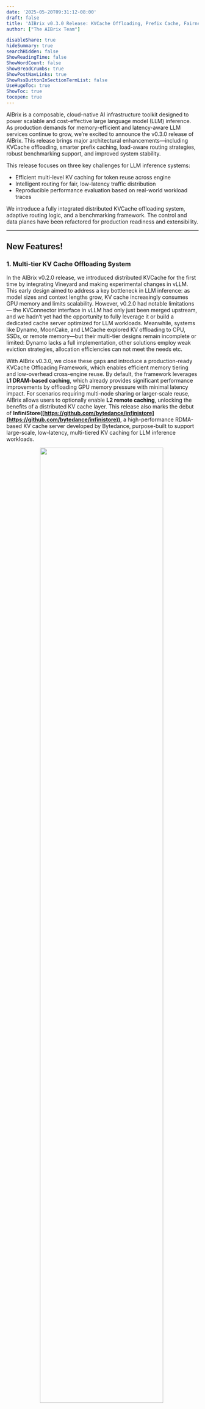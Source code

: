 ```yaml
---
date: '2025-05-20T09:31:12-08:00'
draft: false
title: 'AIBrix v0.3.0 Release: KVCache Offloading, Prefix Cache, Fairness Routing, and Benchmarking Tools'
author: ["The AIBrix Team"]

disableShare: true
hideSummary: true
searchHidden: false
ShowReadingTime: false
ShowWordCount: false
ShowBreadCrumbs: true
ShowPostNavLinks: true
ShowRssButtonInSectionTermList: false
UseHugoToc: true
ShowToc: true
tocopen: true
---
```


AIBrix is a composable, cloud-native AI infrastructure toolkit designed to power scalable and cost-effective large language model (LLM) inference. As production demands for memory-efficient and latency-aware LLM services continue to grow, we’re excited to announce the v0.3.0 release of AIBrix. This release brings major architectural enhancements—including KVCache offloading, smarter prefix caching, load-aware routing strategies, robust benchmarking support, and improved system stability.

This release focuses on three key challenges for LLM inference systems:

* Efficient multi-level KV caching for token reuse across engine  
* Intelligent routing for fair, low-latency traffic distribution  
* Reproducible performance evaluation based on real-world workload traces

We introduce a fully integrated distributed KVCache offloading system, adaptive routing logic, and a benchmarking framework. The control and data planes have been refactored for production readiness and extensibility.

---

## New Features!

### 1. Multi-tier KV Cache Offloading System

In the AIBrix v0.2.0 release, we introduced distributed KVCache for the first time by integrating Vineyard and making experimental changes in vLLM. This early design aimed to address a key bottleneck in LLM inference: as model sizes and context lengths grow, KV cache increasingly consumes GPU memory and limits scalability. However, v0.2.0 had notable limitations — the KVConnector interface in vLLM had only just been merged upstream, and we hadn’t yet had the opportunity to fully leverage it or build a dedicated cache server optimized for LLM workloads. Meanwhile, systems like Dynamo, MoonCake, and LMCache explored KV offloading to CPU, SSDs, or remote memory—but their multi-tier designs remain incomplete or limited: Dynamo lacks a full implementation, other solutions employ weak eviction strategies, allocation efficiencies can not meet the needs etc.

With AIBrix v0.3.0, we close these gaps and introduce a production-ready KVCache Offloading Framework, which enables efficient memory tiering and low-overhead cross-engine reuse. By default, the framework leverages **L1 DRAM-based caching**, which already provides significant performance improvements by offloading GPU memory pressure with minimal latency impact. For scenarios requiring multi-node sharing or larger-scale reuse, AIBrix allows users to optionally enable **L2 remote caching**, unlocking the benefits of a distributed KV cache layer. This release also marks the debut of **InfiniStore([https://github.com/bytedance/infinistore](https://github.com/bytedance/infinistore))**, a high-performance RDMA-based KV cache server developed by Bytedance, purpose-built to support large-scale, low-latency, multi-tiered KV caching for LLM inference workloads.

<p align="center">
  <img src="/images/v0.3.0-release/aibrix-kvcache-offloading-framework.png" width="80%" style="display:inline-block; margin-right:1%" />
</p>


At the data plane, AIBrix integrates directly with vLLM through **AIBrix Offloading Connector**—a high-performance bridge designed to move data efficiently between GPU and CPU. This connector leverages optimized CUDA kernels to accelerate KV tensor transfers, minimizing overhead on critical inference paths. To scale beyond GPU memory limits, the offloading framework features a **multi-tiered cache manager** that dynamically distributes KV data across storage layers, including DRAM and RDMA-interconnected backends. This ensures large sessions and long prompts can be served without sacrificing batch size or latency. AIBrix KVCache Connector supports pluggable eviction strategies (e.g., LRU, S3FIFO) and flexible backends (e.g., **InfiniStore**) to adapt to different workload patterns and hardware environments.

Additionally, we’ve refactored the existing KVCache CRD to support new backends such as **InfiniStore**, enabling broader compatibility and deployment flexibility. AIBrix now leverages multiple cache servers organized via a **consistent hashing ring**, allowing inference engines to seamlessly communicate with distributed KV nodes. This, combined with a built-in cache placement module and coordination with the global cluster manager, enables **cross-engine KV reuse**—transforming previously isolated caches into a unified, shared KV infrastructure.

<p align="center">
  <img src="/images/v0.3.0-release/aibrix-distributed-kvcache.png" width="80%" style="display:inline-block; margin-right:1%" />
</p>

This architecture not only improves token reuse and system throughput but also reduces GPU memory pressure, making it easier to deploy large models reliably at scale. Here are some benchmarks we have done. Our benchmarks cover two scenarios: 

* Scenario-1 simulates the workload pattern of one of our internal production systems;  
* Scenario-2 simulates the workload pattern of a multi-turn conversation application. 


Configurations for workload generation and steps to reproduce these benchmarks will be released shortly in [AIBrix repository](https://github.com/vllm-project/aibrix/tree/main/benchmarks/scenarios/kvcache). For Scenario-1, we construct two workloads (i.e., Workload-1 and Workload-2) from the same workload profile derived from real-world usage patterns observed in our internal production systems. Both workloads maintain identical sharing characteristics but different scaling. All unique requests in Workload-1 can be fit in the GPU KV cache, while Workload-2 scales the unique request memory footprint to 8 times, simulating capacity-constrained use cases where cache contention is severe. Table 1 illustrates the performance results of all systems (Cache-X is another KVCache offloading system in the community) with Workload-1. Compared to other systems, AIBrix shows superior TTFT performance, particularly under increasing QPS. Both *AIBrix L1* and *AIBrix \+ InfiniStore* deliver **sub-second P99** TTFT across all load levels. For Workload-2, as shown in Table 2, *AIBrix \+ InfiniStore* continues to demonstrate orders of magnitude TTFT advantages across all load conditions because of InfiniStore's low-latency access and massive capacity.

**Figure 1:** Average Time to First Token (seconds) with Varied QPS - Workload-1

<p align="center">
  <img src="/images/v0.3.0-release/benchmark-kvcache-workload1.png" width="80%" style="display:inline-block; margin-right:1%" />
</p>


**Note:** The vLLM baseline is **EXCLUDED** from this chart because its performance is significantly worse than others’, making their curves difficult to distinguish at this scale.

<details>
<summary style="text-align:center;"><strong>Table 1: Click to expand TTFT Table for Workload-2</strong></summary>

<br>

|  | vLLM v0.8.5 Baseline |  | vLLM v0.8.5 Prefix Caching |  | vLLM \+ Cache-X V0 |  | vLLM \+ Cache-X V1 |  | vLLM \+ AIBrix L1 |  | vLLM \+ AIBrix \+ InfiniStore |  |
| :---- | :---- | :---- | :---- | :---- | :---- | :---- | :---- | :---- | :---- | :---- | :---- | :---- |
| QPS | Avg. | P99 | Avg. | P99 | Avg. | P99 | Avg. | P99 | Avg. | P99 | Avg. | P99 |
| 0.3 | 0.39 | 0.76 | 0.12 | 1.08 | 0.06 | 0.36 | 0.05 | 0.27 | 0.05 | 0.09 | 0.06 | 0.11 |
| 0.8 | 0.46 | 1.27 | 0.12 | 0.67 | 0.07 | 0.66 | 0.07 | 0.65 | 0.05 | 0.12 | 0.07 | 0.13 |
| 1.3 | 0.58 | 2.05 | 0.17 | 1.77 | 0.09 | 0.92 | 0.07 | 0.82 | 0.06 | 0.12 | 0.07 | 0.14 |
| 1.8 | 0.88 | 4.22 | 0.22 | 3.47 | 0.11 | 1.43 | 0.09 | 1.14 | 0.06 | 0.13 | 0.07 | 0.17 |
| 2.3 | 1.72 | 8.49 | 0.24 | 2.65 | 0.13 | 1.85 | 0.11 | 1.69 | 0.06 | 0.14 | 0.08 | 0.18 |
| 2.8 | 103.29 | 167.26 | 0.35 | 4.93 | 0.17 | 2.55 | 0.13 | 2.02 | 0.07 | 0.15 | 0.08 | 0.21 |
| 3.3 | 127.95 | 220.00 | 0.39 | 4.99 | 0.28 | 4.70 | 0.16 | 2.44 | 0.07 | 0.15 | 0.08 | 0.41 |
| 3.8 | 141.63 | 246.22 | 0.65 | 7.63 | 0.38 | 12.79 | 0.27 | 4.35 | 0.07 | 0.17 | 0.09 | 0.47 |
| 4.3 | 216.44 | 384.60 | 1.32 | 17.95 | 0.53 | 17.08 | 0.37 | 11.44 | 0.08 | 0.22 | 0.10 | 0.81 |

</details>

**Figure 2:** Average Time to First Token (seconds) with Varied QPS \- Workload-2

<p align="center">
  <img src="/images/v0.3.0-release/benchmark-kvcache-workload2.png" width="80%" style="display:inline-block; margin-right:1%" />
</p>


<details>
<summary style="text-align:center;"><strong>Table 2: Click to expand TTFT Table for Workload-2</strong></summary>

<br>

|  | vLLM v0.8.5 Baseline |  | vLLM v0.8.5 Prefix Caching |  | vLLM + Cache-X V0 |  | vLLM + Cache-X V1 |  | vLLM + AIBrix L1 |  | vLLM + AIBrix + InfiniStore |  |
| :---- | :---- | :---- | :---- | :---- | :---- | :---- | :---- | :---- | :---- | :---- | :---- | :---- |
| QPS | Avg. | P99 | Avg. | P99 | Avg. | P99 | Avg. | P99 | Avg. | P99 | Avg. | P99 |
| 0.3 | 0.41 | 1.01 | 0.21 | 0.59 | 0.35 | 1.06 | 0.32 | 0.85 | 0.33 | 1.04 | 0.09 | 0.61 |
| 0.8 | 0.59 | 4.75 | 0.28 | 1.21 | 0.50 | 3.22 | 0.39 | 1.50 | 0.42 | 1.77 | 0.08 | 0.47 |
| 1.3 | 0.94 | 19.02 | 0.43 | 8.00 | 0.83 | 16.02 | 0.58 | 8.73 | 0.67 | 14.92 | 0.09 | 1.89 |
| 1.8 | 1.98 | 28.02 | 0.78 | 16.08 | 1.34 | 21.79 | 0.87 | 14.44 | 1.05 | 19.11 | 0.12 | 2.65 |
| 2.3 | 7.44 | 43.67 | 1.36 | 23.28 | 2.28 | 30.33 | 1.53 | 22.75 | 2.80 | 37.70 | 0.17 | 3.70 |
| 2.8 | 119.90 | 235.08 | 2.94 | 32.64 | 8.06 | 43.87 | 4.11 | 30.02 | 4.70 | 45.29 | 0.21 | 4.13 |
| 3.3 | 230.34 | 406.14 | 30.29 | 53.43 | 94.53 | 183.23 | 68.92 | 135.68 | 10.87 | 44.85 | 0.33 | 5.02 |
| 3.8 | 275.73 | 429.01 | 112.45 | 210.21 | 177.45 | 332.48 | 152.06 | 295.40 | 73.13 | 116.05 | 0.42 | 9.85 |
| 4.3 | 296.89 | 429.40 | 169.14 | 279.82 | 219.18 | 361.50 | 197.74 | 304.80 | 140.62 | 238.98 | 0.58 | 16.20 |

</details>

For Scenario-2, we construct a workload (i.e., Workload-3) that theoretically consumes 8 times of GPU KV cache capacity to showcase the advantages of KV cache offloading for multi-turn conversation applications. As shown in Table 3, the performance comparison highlights several key insights. 1\) Cache-X V1 outperforms V0 due to its ability to overlap I/O and computation, reducing idle time (“bubble”) in the execution pipeline. 2\) When comparing AIBrix solutions with Cache-X, AIBrix L1 delivers performance on par with Cache-X V0, while AIBrix \+ InfiniStore, because of its larger capacity, achieves the lowest latencies across all QPS levels. AIBrix KVCache will support vLLM V1’s KV connector as well to further squeeze the bubble between I/O and computation in order to deliver more optimized effectiveness and efficiency.

**Figure 3:** Average Time to First Token (seconds) with Varied QPS - Workload-3

<p align="center">
  <img src="/images/v0.3.0-release/benchmark-kvcache-workload3.png" width="80%" style="display:inline-block; margin-right:1%" />
</p>

<details>
<summary style="text-align:center;"><strong>Table 3: Click to expand TTFT Table for Workload-3</strong></summary>

<br>

|  | vLLM v0.8.5 Baseline |  | vLLM v0.8.5 Prefix Caching |  | vLLM + Cache-X V0 |  | vLLM + Cache-X V1 |  | vLLM + AIBrix L1 |  | vLLM + AIBrix + InfiniStore |  |
| :---- | :---- | :---- | :---- | :---- | :---- | :---- | :---- | :---- | :---- | :---- | :---- | :---- |
| QPS | Avg. | P99 | Avg. | P99 | Avg. | P99 | Avg. | P99 | Avg. | P99 | Avg. | P99 |
| 0.3 | 1.65 | 8.90 | 0.45 | 2.92 | 0.65 | 3.24 | 0.58 | 2.24 | 0.66 | 2.72 | 0.43 | 1.93 |
| 0.8 | 9.61 | 59.26 | 1.22 | 9.08 | 1.25 | 9.25 | 0.90 | 7.14 | 1.14 | 6.48 | 0.52 | 2.15 |
| 1.3 | 18.58 | 59.29 | 6.01 | 41.29 | 3.01 | 17.55 | 1.98 | 13.00 | 2.53 | 12.39 | 0.93 | 5.44 |
| 1.8 | 42.88 | 106.85 | 19.87 | 81.10 | 14.66 | 40.06 | 5.29 | 20.67 | 6.07 | 19.70 | 1.46 | 8.66 |
| 2.3 | 41.55 | 109.56 | 31.14 | 82.19 | 26.83 | 54.34 | 11.16 | 32.42 | 22.35 | 51.36 | 2.17 | 11.38 |
| 2.8 | 41.34 | 98.44 | 34.15 | 87.31 | 26.60 | 57.26 | 12.93 | 34.14 | 24.84 | 50.89 | 3.80 | 16.15 |
| 3.3 | 42.83 | 96.59 | 29.56 | 84.44 | 27.48 | 56.35 | 12.93 | 34.46 | 24.23 | 49.62 | 11.99 | 36.44 |
| 3.8 | 43.77 | 109.12 | 32.16 | 90.08 | 26.33 | 57.08 | 12.72 | 33.85 | 25.91 | 51.20 | 10.86 | 29.18 |
| 4.3 | 42.95 | 93.38 | 24.78 | 77.92 | 26.76 | 55.20 | 12.10 | 33.06 | 23.99 | 51.99 | 10.55 | 26.62 |

</details>

### 2. Enhanced Routing Capabilities

This release upgrades routing logic with intelligent, adaptive strategies for LLM serving:

* **Prefix-aware Routing**: Uses hash token-based prefix matching and load awareness for reduced latency.  
* **Preble**: An implementation of [ICLR'25 Preble](https://arxiv.org/abs/2407.00023), it balances KV cache reuse and GPU load using prefix length and a prompt-aware cost mode.   
* **Fairness-oriented Routing**: An implementation of [OSDI’24 VTC](https://www.usenix.org/conference/osdi24/presentation/sheng), it introduces the `vtc-basic` router with Windowed Adaptive Fairness Routing algorithm that enforces load fairness through dynamic token tracking and adaptive pod assignment.

#### 2.1 Prefix-Cache Routing

Inference engine such as vLLM provides prefix-caching where KV cache of existing queries is cached such that a new query can directly reuse the KV cache if it shares the same prefix with one of the existing queries, allowing the new query to skip the computation of the shared part. To take advantage of this feature, AIBrix gateway introduces prefix-cache aware routing to achieve this goal. Some high level design details are 

- To use [prefix-cache routing](https://aibrix.readthedocs.io/latest/features/gateway-plugins.html#routing-strategies), include header *`"routing-strategy": "prefix-cache"`*.

- Prefix-cache routing, does load balancing to ensure no hot spots are created i.e. all requests sharing the same prefix are intelligently balanced across pods. Goal here to increase prefix-cache sharing without creating a hot-spot (more [implementation details](https://github.com/vllm-project/aibrix/blob/main/pkg/plugins/gateway/algorithms/README.md#prefix-cache-aware), [PR](https://github.com/vllm-project/aibrix/pull/933)). Observed \~45% improvement in TTFT with prefix-cache compared to random routing. 

- Prefix-cache supports multi-turn conversation, gateway's router identifies multi-turn conversation and routes such requests efficiently to ensure KV cache sharing.

<p align="center">
  <img src="/images/v0.3.0-release/aibrix-prefix-cache-aware.png" width="80%" style="display:inline-block; margin-right:1%" />
</p>

#### 2.2 Preble Paper based: Prefix-Cache Routing Implementation

[Preble](https://arxiv.org/pdf/2407.00023) is a prefix-cache routing strategy designed to efficiently handle long prompts with partially shared prefixes across requests. It co-optimizes KV cache reuse and computation load-balancing. The key insight is that when prompts share prefixes, caching and reusing computed KV states across requests dramatically improves performance. At the same time, the load should be also considered. Simply it utilizes shared prefix if it is longer than the remaining unique tokens, sending requests to GPUs that already have the longest matching prefix cached. Otherwise, it routes the request to another GPU to balance the load. For the load balancing part when the shared prefix portion is smaller than a threshold (e.g., 50%), it calculates a "prompt-aware load cost" for each GPU that combines three distinct cost categories, all measured in GPU computation time. The first component, historical computation load, captures each GPU's recent processing activity within a time window to understand baseline utilization without needing real-time measurements. The second component, eviction cost, evaluates the penalty of removing cached KV states when memory is needed, weighting each potential eviction by its hit rate to preserve frequently-used prefixes. The final component simply estimates the new request's processing cost on each GPU, focusing on prefill time for non-cached tokens. By combining these three costs (L \+ M \+ P), Preble assigns each request to the GPU with the lowest total cost, effectively balancing immediate processing efficiency against long-term cluster performance. Our implementation of Preble at AIBrix was done based on the original [Preble code](https://github.com/WukLab/preble).

> To use preble based prefix-cache solution, include header *`"routing-strategy": "prefix-cache-preble"`*.


<p align="center">
  <img src="/images/v0.3.0-release/benchmark-routing-1k.png" width="45%" style="display:inline-block; margin-right:1%" />
  <img src="/images/v0.3.0-release/benchmark-routing-8k.png" width="45%" style="display:inline-block;" />
</p>

<p align="center"><em>Benchmark result for different routing strategies</em></p>

#### 2.3 Fairness-oriented Routing: `vtc-basic` router

The Virtual Token Counter (VTC) is a fair scheduling algorithm for LLM serving based on the paper ["Fairness in Serving Large Language Models" (Sheng et al.)](https://www.usenix.org/conference/osdi24/presentation/sheng). It aims to provide fairness among clients by tracking the service (weighted token count) each client has received and prioritizing those who have received less service.  While the original paper's implementation is designed for and evaluated in batched inference environments, we introduce a simplified version of VTC called `vtc-basic` in this release, for non-batched requests more suitable for the distributed and cloud native nature of AIBrix environments.

`vtc-basic` router implements the Windowed Adaptive Fairness Routing algorithm, which uses a windowed adaptive clamped linear approach to ensure load fairness among users.  It has four key components: (1) a sliding window that tracks token usage over configurable time periods, (2) adaptive bucket sizing that dynamically adjusts based on observed token patterns, (3) clamped token values to prevent extreme sensitivity and jitter, and (4) linear mapping between tokens and pod assignments. Using these components, the router creates a hybrid scoring system that balances fairness (based on normalized user token counts) with utilization (based on current pod load) to select the pod with the lowest combined score, ensuring both fair resource allocation and efficient system utilization.  Environment variables to override and configure default values of the router are available [here](https://github.com/vllm-project/aibrix/tree/main/pkg/plugins/gateway/algorithms#environment-variables).  

> To use a fairness-oriented solution, include header *`"routing-strategy": "vtc-basic"`*.

### 3. Synthetic Benchmarking & Load Generation Framework

Modern LLM deployments face unpredictable workloads, fluctuating user sessions, and a wide range of prompt/generation patterns. To meet these demands, AIBrix v0.3.0 introduces a **fully modular, production-grade benchmark toolkit** designed to evaluate AI inference systems with unmatched realism and flexibility.

![](/images/v0.3.0-release/aibrix-benchmark-framework.png)

At its core, the AIBrix benchmark framework is built around a cleanly decoupled architecture: dataset generation, workload shaping, and benchmark execution. Each component can be customized independently, making it easy to plug in your own prompt logs, traffic traces, or experimental workloads—whether you're working on a new model deployment, scaling policy, or runtime optimization.

**Flexible Dataset Generation:** AIBrix supports a variety of dataset formats—from flat prompt lists to multi-turn, sessioned conversations. Whether you're generating synthetic data for stress testing or converting real client logs, the toolkit provides four flexible modes:

* Controlled Synthetic Sharing for studying prefix reuse.  
* Multi-turn Synthetic Conversations for dialogue-style workloads.  
* Open Dataset Conversion (e.g., ShareGPT).  
* Client Log Replay with full input-output control for specific models.

Each dataset type is designed to plug seamlessly into the workload generator, enabling you to quickly iterate on prompt structures or session behavior.

**Simulate Real Workloads:** Unlike many synthetic or fixed-pattern tools, AIBrix is built with real-world inference behavior in mind. You can:

* Try Load Modeling by controlling runtime characteristics such as Queries per second (QPS), Prompt and generation token lengths,  Session concurrency, and Time-based traffic distribution (e.g., bursty loads).  
* Replay real traces from production environments (e.g., Azure LLM traces, Grafana-exported metrics).  
* Model dynamic traffic fluctuations with statistical patterns.  
* Evaluate session-based prompt reuse, including scenarios with controlled lengths of shared prefixes.

From steady-state baselines to high-burst or multi-session simulations, AIBrix lets you reproduce the messy realities of production traffic.

**Execute, Measure, and Tune:** The benchmark client supports both streaming and non-streaming APIs, collecting fine-grained latency metrics like Time-to-First-Token (TTFT) and Time-per-Output-Token (TPOT). Whether you're studying routing behavior, KV cache backends, autoscaling metrics, AIBrix gives you the instrumentation and flexibility needed to generate insights that translate directly into production improvements.


## Feature Enhancements

Beyond the core features of KV cache offloading, intelligent routing, and benchmarking, AIBrix v0.3.0 includes several production-grade improvements to enhance stability, extensibility, and operational visibility across the stack.

### Gateway Enhancements

* Support for OpenAI-compatible APIs, including streaming responses, usage reporting, asynchronous handling, and standardized error responses for seamless end-to-end integration. ([#703](https://github.com/vllm-project/aibrix/pull/703), [#788](https://github.com/vllm-project/aibrix/pull/788), [#799](https://github.com/vllm-project/aibrix/pull/799))  
* Introduced the `/v1/models` endpoint for compatibility with OpenAI-style API clients. ([#802](https://github.com/vllm-project/aibrix/pull/802))  
* Refactored gateway-plugins with an extensible `ext-proc` server architecture, laying the foundation for pluggable policies. ([#810](https://github.com/vllm-project/aibrix/pull/810))  
* Improved concurrency safety and routing stability through major cache and router redesigns ([#878](https://github.com/vllm-project/aibrix/pull/878), [#884](https://github.com/vllm-project/aibrix/pull/884))

### Control Plane

* Added Kubernetes webhook validation for CRDs, providing early error feedback during resource creation ([#748](https://github.com/vllm-project/aibrix/pull/748), [#786](https://github.com/vllm-project/aibrix/pull/786)).  
* Improve RayClusterFleet to fully support Deepseek-r1/v3 models ([#789](https://github.com/vllm-project/aibrix/pull/789), [#826](https://github.com/vllm-project/aibrix/pull/826), [#835](https://github.com/vllm-project/aibrix/pull/835), [#914](https://github.com/vllm-project/aibrix/pull/914), [#954](https://github.com/vllm-project/aibrix/pull/954)).  
* Add scale subresource in RayClusterFleet CRD and enable HPA support ([#1082](https://github.com/vllm-project/aibrix/pull/1082), [#1109](https://github.com/vllm-project/aibrix/pull/1109))

### Installation Experiences

* Introduced Terraform modules for GCP and Kubernetes deployment. ([#823](https://github.com/vllm-project/aibrix/pull/823))
* Added setup guides for Minikube on Lambda Cloud and AWS in the documentation. ([#1020](https://github.com/vllm-project/aibrix/pull/1020))
* Enabled standalone controller installation for simplified system bootstrapping. ([#930](https://github.com/vllm-project/aibrix/pull/930). [#931](https://github.com/vllm-project/aibrix/pull/931))
* Streamlined upgrade workflows by introducing `kubectl apply` support. CRDs are now split and applied with `--server-side`, avoiding annotation size limits and enabling smooth incremental updates. ([#793](https://github.com/vllm-project/aibrix/pull/793))
* Enabled container image publishing to Github Container Registry (GHCR).([#1041](https://github.com/vllm-project/aibrix/pull/1041))
* Support ARM container Images. ([#1090](https://github.com/vllm-project/aibrix/pull/1090))

### Observability & Stability

* Shipped prebuilt Grafana dashboards covering control plane, gateway, and KV cache components for out-of-the-box observability. ([#1048](https://github.com/vllm-project/aibrix/pull/1048))
* Tuned Envoy proxy memory and buffer configurations for better performance under high concurrency. ([#825](https://github.com/vllm-project/aibrix/pull/825))
* Tuned Envoy proxy configurations for memory and buffer management under high concurrency. ([#967](https://github.com/vllm-project/aibrix/pull/967))
* Added graceful shutdown, liveness, and readiness probes to improve service resilience. ([#962](https://github.com/vllm-project/aibrix/pull/962))
* Delivered production-ready monitoring setups for all major system components. ([#1048](https://github.com/vllm-project/aibrix/pull/1048))

## Bug Fixes

This release includes over 40 bug fixes aimed at improving system robustness, correctness, and production readiness. Key fixes include:

* **OpenAI & vLLM Interface Compatibility (Gateway Plugin)**: Fixed request/response header handling, streaming token usage reporting, and error propagation. ([#703](https://github.com/vllm-project/aibrix/pull/703), [#788](https://github.com/vllm-project/aibrix/pull/788), [#794](https://github.com/vllm-project/aibrix/pull/794), [#1006](https://github.com/vllm-project/aibrix/pull/1006))

* **Internal Cache Store & Controller Reliability**: Resolved stale cache issues, incorrect informer setup, and controller cleanup handling. ([#763](https://github.com/vllm-project/aibrix/pull/763), [#925](https://github.com/vllm-project/aibrix/pull/925), [#926](https://github.com/vllm-project/aibrix/pull/926), [#937](https://github.com/vllm-project/aibrix/pull/937), [#938](https://github.com/vllm-project/aibrix/pull/938), [#981](https://github.com/vllm-project/aibrix/pull/981), [#1015](https://github.com/vllm-project/aibrix/pull/1015))

* **Autoscaling Stability**: Addressed metric fetching failures, locking issues and HPA sync correctness. ([#860](https://github.com/vllm-project/aibrix/pull/860), [#934](https://github.com/vllm-project/aibrix/pull/934), [#1039](https://github.com/vllm-project/aibrix/pull/1039), [#1044](https://github.com/vllm-project/aibrix/pull/1044))

* **Gateway Stability**: Improved rate limiting keys, Redis client lifecycle, and reference grant cleanup behavior. ([#968](https://github.com/vllm-project/aibrix/pull/968), [#987](https://github.com/vllm-project/aibrix/pull/987), [#1056](https://github.com/vllm-project/aibrix/pull/1056))

## Contributors & Community

v0.3.0 is one of our **most collaborative releases to date**, with **35 contributors** bringing diverse improvements across control plane, data plane, docs, and developer tools.

Special thanks to contributors who drove key features and improvements in this release:

* KVCache Offloading and Distributed KV orchestration: [@DwyaneShi](https://github.com/DwyaneShi) [@Jeffwan](https://github.com/Jeffwan)
* Infinistore: [@thesues](https://github.com/thesues) [@hhzguo](https://github.com/hhzguo) [@XiaoningDing](https://github.com/XiaoningDing)
* Routing & Gateway enhancements: [@varungup90](https://github.com/varungup90), [@gangmuk](https://github.com/gangmuk), [@Venkat2811](https://github.com/Venkat2811), [@zhangjyr](https://github.com/zhangjyr), [@Xunzhuo](https://github.com/Xunzhuo)
* Benchmark toolkit: [@happyandslow](https://github.com/happyandslow) [@duli2012](https://github.com/duli2012)
* Stability Improvements: [@googs1025](https://github.com/googs1025) [@Iceber](https://github.com/Iceber) [@kerthcet](https://github.com/kerthcet)

We’re also thrilled to welcome many **first-time contributors** to the AIBrix community:

[@gaocegege](https://github.com/gaocegege), [@eltociear](https://github.com/eltociear), [@terrytangyuan](https://github.com/terrytangyuan), [@jolfr](https://github.com/jolfr), [@Abirdcfly](https://github.com/Abirdcfly), [@pierDipi](https://github.com/pierDipi), [@Xunzhuo](https://github.com/Xunzhuo), [@zjd0112](https://github.com/zjd0112), [@SongGuyang](https://github.com/SongGuyang), [@vaaandark](https://github.com/vaaandark), [@vie-serendipity](https://github.com/vie-serendipity), [@nurali-techie](https://github.com/nurali-techie), [@legendtkl](https://github.com/legendtkl), [@ronaldosaheki](https://github.com/ronaldosaheki), [@nadongjun](https://github.com/nadongjun), [@cr7258](https://github.com/cr7258), [@thomasjpfan](https://github.com/thomasjpfan), [@runzhen](https://github.com/runzhen), [@my-git9](https://github.com/my-git9), [@googs1025](https://github.com/googs1025), [@Iceber](https://github.com/Iceber), [@ModiIntel](https://github.com/ModiIntel), [@Venkat2811](https://github.com/Venkat2811), [@SuperMohit](https://github.com/SuperMohit), [@weapons97](https://github.com/weapons97), [@zhixian82](https://github.com/zhixian82)

Thank you for your valuable contributions and feedback—keep them coming!

## Next Steps

We’re actively evolving AIBrix to support more advanced and production-ready LLM serving capabilities. For v0.4.0 and beyond, our roadmap includes:

* **Prefill & Decode Disaggregation**: Enable architectural support for separating prefill and decode stages across devices or nodes to maximize throughput and resource utilization.

* **KVCache Offloading Framework Evolution**: Extend support to the vLLM v1 architecture, which introduces layer-by-layer pipelined KV transmission—enabling lower latency and better parallelism compared to the v0 design.

* **Multi-Tenancy & Isolation**: Introduce tenancy as a first-class concept in AIBrix—supporting per-tenant model isolation, request segregation, and fine-grained SLO control for production use cases.

* **Batch Inference & Request Collocation**: Optimize request routing across heterogeneous GPU types to improve cost-efficiency, particularly under mixed workload conditions.

Stay tuned for our upcoming **[v0.4.0 roadmap](https://github.com/vllm-project/aibrix/issues/1098)**! If you're interested in contributing new features or helping shape the direction of AIBrix, we’d love to hear from you.

Have a feature request in mind? Feel free to leave a comment on this issue.

Looking to collaborate or get involved? Don’t hesitate to reach out—we welcome all contributions! 
